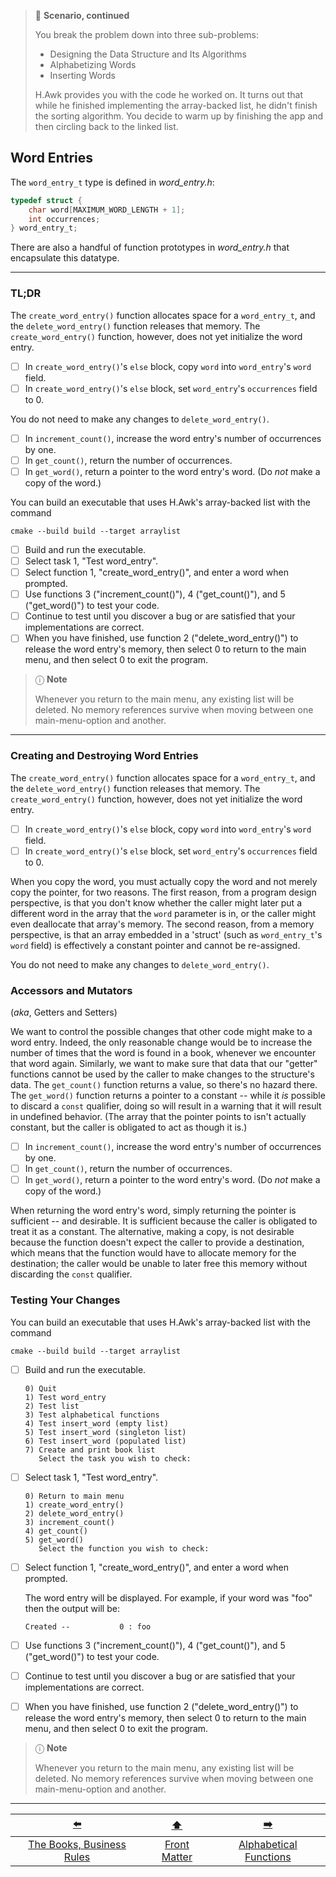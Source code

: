 > 📇 **Scenario, continued**
>
> You break the problem down into three sub-problems:
> - Designing the Data Structure and Its Algorithms
> - Alphabetizing Words
> - Inserting Words
>
> H.Awk provides you with the code he worked on.
> It turns out that while he finished implementing the array-backed list, he didn't finish the sorting algorithm.
> You decide to warm up by finishing the app and then circling back to the linked list.

## Word Entries

The `word_entry_t` type is defined in *word_entry.h*:
```c
typedef struct {
    char word[MAXIMUM_WORD_LENGTH + 1];
    int occurrences;
} word_entry_t;
```
There are also a handful of function prototypes in *word_entry.h* that encapsulate this datatype.

---

### TL;DR

The `create_word_entry()` function allocates space for a `word_entry_t`, and the `delete_word_entry()` function releases that memory.
The `create_word_entry()` function, however, does not yet initialize the word entry.

- [ ] In `create_word_entry()`'s `else` block, copy `word` into `word_entry`'s `word` field.
- [ ] In `create_word_entry()`'s `else` block, set `word_entry`'s `occurrences` field to 0.

You do not need to make any changes to `delete_word_entry()`.

- [ ] In `increment_count()`, increase the word entry's number of occurrences by one.
- [ ] In `get_count()`, return the number of occurrences.
- [ ] In `get_word()`, return a pointer to the word entry's word. (Do *not* make a copy of the word.)

You can build an executable that uses H.Awk's array-backed list with the command
```shell
cmake --build build --target arraylist
```
<!--
or, if you want to limit each `malloc()` call to no more than 256 bytes, then use the command \\
\verb+make arraylist OPTION="-DHOBBLE"+
--> 

        
- [ ] Build and run the executable.
- [ ] Select task 1, "Test word_entry".
- [ ] Select function 1, "create_word_entry()", and enter a word when prompted.
- [ ] Use functions 3 ("increment_count()"), 4 ("get_count()"), and 5 ("get_word()") to test your code.
- [ ] Continue to test until you discover a bug or are satisfied that your implementations are correct.
- [ ] When you have finished, use function 2 ("delete_word_entry()") to release the word entry's memory, then select 0 to return to the main menu, and then select 0 to exit the program.

> ⓘ **Note**
> 
> Whenever you return to the main menu, any existing list will be deleted.
> No memory references survive when moving between one main-menu-option and another.

---

### Creating and Destroying Word Entries

The `create_word_entry()` function allocates space for a `word_entry_t`, and the `delete_word_entry()` function releases that memory.
The `create_word_entry()` function, however, does not yet initialize the word entry.

- [ ] In `create_word_entry()`'s `else` block, copy `word` into `word_entry`'s `word` field.
- [ ] In `create_word_entry()`'s `else` block, set `word_entry`'s `occurrences` field to 0.

When you copy the word, you must actually copy the word and not merely copy the pointer, for two reasons.
The first reason, from a program design perspective, is that you don't know whether the caller might later put a different word in the array that the `word` parameter is in, or the caller might even deallocate that array's memory.
The second reason, from a memory perspective, is that an array embedded in a 'struct' (such as `word_entry_t`'s `word` field) is effectively a constant pointer and cannot be re-assigned.

You do not need to make any changes to `delete_word_entry()`.

### Accessors and Mutators
(*aka*, Getters and Setters)

We want to control the possible changes that other code might make to a word entry.
Indeed, the only reasonable change would be to increase the number of times that the word is found in a book, whenever we encounter that word again.
Similarly, we want to make sure that data that our "getter" functions cannot be used by the caller to make changes to the structure's data.
The `get_count()` function returns a value, so there's no hazard there.
The `get_word()` function returns a pointer to a constant -- while it *is* possible to discard a `const` qualifier, doing so will result in a warning that it will result in undefined behavior.
(The array that the pointer points to isn't actually constant, but the caller is obligated to act as though it is.)

- [ ] In `increment_count()`, increase the word entry's number of occurrences by one.
- [ ] In `get_count()`, return the number of occurrences.
- [ ] In `get_word()`, return a pointer to the word entry's word. (Do *not* make a copy of the word.)

When returning the word entry's word, simply returning the pointer is sufficient -- and desirable.
It is sufficient because the caller is obligated to treat it as a constant.
The alternative, making a copy, is not desirable because the function doesn't expect the caller to provide a destination, which means that the function would have to allocate memory for the destination;
the caller would be unable to later free this memory without discarding the `const` qualifier.

### Testing Your Changes

You can build an executable that uses H.Awk's array-backed list with the command
```shell
cmake --build build --target arraylist
```
<!--
or, if you want to limit each `malloc()` call to no more than 32KB, then use the command \\
\verb+make arraylist "OPTION=-DHOBBLE"+
-->

- [ ] Build and run the executable.
  ```
  0) Quit
  1) Test word_entry
  2) Test list
  3) Test alphabetical functions
  4) Test insert_word (empty list)
  5) Test insert_word (singleton list)
  6) Test insert_word (populated list)
  7) Create and print book list
     Select the task you wish to check:
  ```
- [ ] Select task 1, "Test word_entry".
  ```
  0) Return to main menu
  1) create_word_entry()
  2) delete_word_entry()
  3) increment_count()
  4) get_count()
  5) get_word()
     Select the function you wish to check:
  ```
- [ ] Select function 1, "create_word_entry()", and enter a word when prompted.

    The word entry will be displayed.
    For example, if your word was "foo" then the output will be:
    ```
    Created --           0 : foo
    ```
- [ ] Use functions 3 ("increment_count()"), 4 ("get_count()"), and 5 ("get_word()") to test your code.
- [ ] Continue to test until you discover a bug or are satisfied that your implementations are correct.
- [ ] When you have finished, use function 2 ("delete_word_entry()") to release the word entry's memory, then select 0 to return to the main menu, and then select 0 to exit the program.

> ⓘ **Note**
>
> Whenever you return to the main menu, any existing list will be deleted.
> No memory references survive when moving between one main-menu-option and another.

---

|              [⬅️](02-getting-started.md)              |      [⬆️](../README.md)      |           [➡️](04-alphabetical-functions.md)           |
|:-------------------------------------------------:|:----------------------------:|:------------------------------------------------------:|
|  [The Books, Business Rules](02-getting-started.md)   | [Front Matter](../README.md) | [Alphabetical Functions](04-alphabetical-functions.md) |
